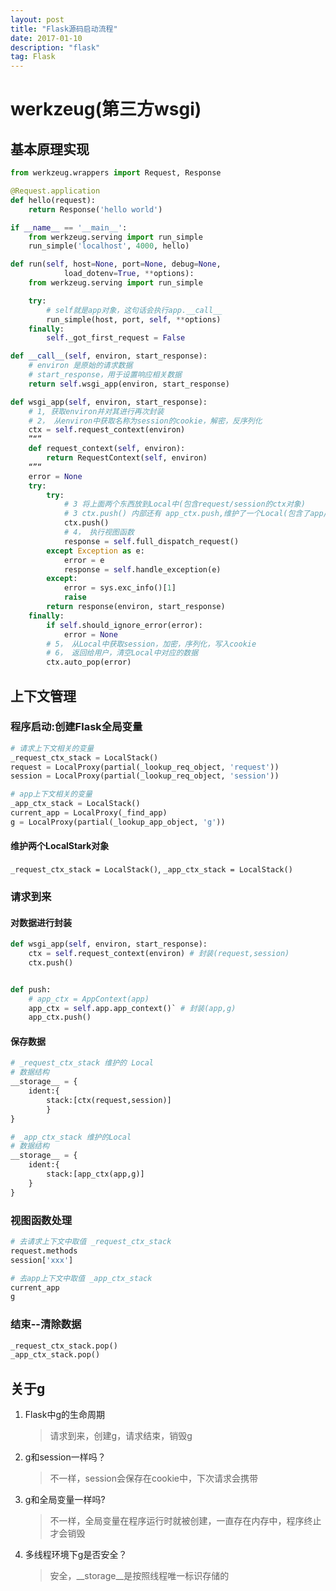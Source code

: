 ```yaml
---
layout: post
title: "Flask源码启动流程"
date: 2017-01-10 
description: "flask"
tag: Flask
--- 
```

# werkzeug(第三方wsgi)

## 基本原理实现

```python
from werkzeug.wrappers import Request, Response

@Request.application
def hello(request):
    return Response('hello world')

if __name__ == '__main__':
    from werkzeug.serving import run_simple
    run_simple('localhost', 4000, hello)

```

```python
def run(self, host=None, port=None, debug=None,
            load_dotenv=True, **options):
    from werkzeug.serving import run_simple

    try:
        # self就是app对象，这句话会执行app.__call__
        run_simple(host, port, self, **options)
    finally:
        self._got_first_request = False
```

```python
def __call__(self, environ, start_response):
    # environ 是原始的请求数据
    # start_response，用于设置响应相关数据
    return self.wsgi_app(environ, start_response)

```

```python
def wsgi_app(self, environ, start_response):
    # 1, 获取environ并对其进行再次封装
    # 2， 从environ中获取名称为session的cookie，解密，反序列化
    ctx = self.request_context(environ)
    ”“”
    def request_context(self, environ):
        return RequestContext(self, environ)
    “”“
    error = None
    try:
        try:
            # 3 将上面两个东西放到Local中(包含request/session的ctx对象)
            # 3 ctx.push() 内部还有 app_ctx.push,维护了一个Local(包含了app/g的app_ctx) 
            ctx.push()
            # 4， 执行视图函数
            response = self.full_dispatch_request()
        except Exception as e:
            error = e
            response = self.handle_exception(e)
        except:
            error = sys.exc_info()[1]
            raise
        return response(environ, start_response)
    finally:
        if self.should_ignore_error(error):
            error = None
        # 5， 从Local中获取session，加密，序列化，写入cookie
        # 6， 返回给用户，清空Local中对应的数据
        ctx.auto_pop(error)
```

## 上下文管理

### 程序启动:创建Flask全局变量

```python
# 请求上下文相关的变量
_request_ctx_stack = LocalStack()
request = LocalProxy(partial(_lookup_req_object, 'request'))
session = LocalProxy(partial(_lookup_req_object, 'session'))

# app上下文相关的变量
_app_ctx_stack = LocalStack()
current_app = LocalProxy(_find_app)
g = LocalProxy(partial(_lookup_app_object, 'g'))
```

#### 维护两个LocalStark对象

`_request_ctx_stack = LocalStack()`,
`_app_ctx_stack = LocalStack()`

### 请求到来

#### 对数据进行封装

```python
def wsgi_app(self, environ, start_response):
    ctx = self.request_context(environ) # 封装(request,session)
    ctx.push()


def push:
    # app_ctx = AppContext(app)
    app_ctx = self.app.app_context()` # 封装(app,g)
    app_ctx.push()
```

#### 保存数据

```python
# _request_ctx_stack 维护的 Local
# 数据结构
__storage__ = {
    ident:{
        stack:[ctx(request,session)]
        }
}

# _app_ctx_stack 维护的Local
# 数据结构
__storage__ = {
    ident:{
        stack:[app_ctx(app,g)]
    }
}
```

### 视图函数处理

```python
# 去请求上下文中取值 _request_ctx_stack
request.methods
session['xxx']

# 去app上下文中取值 _app_ctx_stack
current_app
g
```

### 结束--清除数据

```python
_request_ctx_stack.pop()
_app_ctx_stack.pop()
```

## 关于g

1. Flask中g的生命周期
    >请求到来，创建g，请求结束，销毁g
2. g和session一样吗？
    >不一样，session会保存在cookie中，下次请求会携带
3. g和全局变量一样吗?
    >不一样，全局变量在程序运行时就被创建，一直存在内存中，程序终止才会销毁
4. 多线程环境下g是否安全？
    >安全，__storage__是按照线程唯一标识存储的
